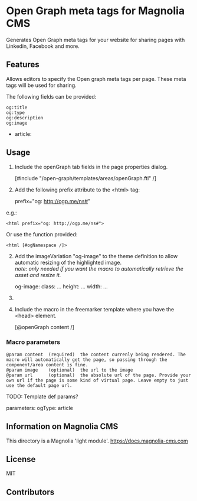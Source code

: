 # Open Graph meta tags for Magnolia CMS

Generates Open Graph meta tags for your website for sharing pages with Linkedin, Facebook and more.

## Features

Allows editors to specify the Open graph meta tags per page. These meta tags will be used for sharing.

The following fields can be provided:

    og:title
    og:type
    og:description
    og:image

- article:
<!--
Provide a list of the key features this module provides for content
authors, or whoever the primary user is. For a component template,
consider providing screenshots of the rendered component and the
component dialog.
-->


## Usage
1. Include the openGraph tab fields in the page properties dialog.
   
   
    [#include "/open-graph/templates/areas/openGraph.ftl" /]

2. Add the following prefix attribute to the &lt;html&gt; tag:


	prefix="og: http://ogp.me/ns#"

e.g.:

	<html prefix="og: http://ogp.me/ns#">
	
Or use the function provided:

    <html [#ogNamespace /]>

2. Add the imageVariation "og-image" to the theme definition to allow automatic resizing of the highlighted image.  
*note: only needed if you want the macro to automatically retrieve the asset and resize it.*

    
    og-image:
      class: ...
      height: ...
      width: ...

2. 
3. Include the macro in the freemarker template where you have the &lt;head&gt; element.


    [@openGraph content /]

### Macro parameters


    @param content  (required)  the content currenly being rendered. The macro will automatically get the page, so passing through the component/area content is fine.
    @param image    (optional)  the url to the image
    @param url      (optional)  the absolute url of the page. Provide your own url if the page is some kind of virtual page. Leave empty to just use the default page url.


TODO: Template def params?

parameters:
  ogType: article

<!--
Provide details about how a developer can make the component template,
or other features provided by the light module, available to content
authors.

This can include any special instructions about webresources or
availability. This could include instructions on 3rd party dependencies
such as jquery.

Describe how a template can be configured with parameters if
applicable.
-->


## Information on Magnolia CMS

This directory is a Magnolia 'light module'.
https://docs.magnolia-cms.com


## License
MIT

## Contributors
